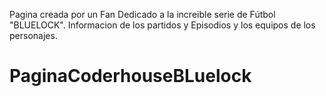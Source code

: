 Pagina creada por un Fan Dedicado a la increible serie de Fútbol "BLUELOCK". Informacion de los partidos y Episodios y los equipos de los personajes.
# PaginaCoderhouseBLuelock
